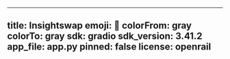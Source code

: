 ------
title: Insightswap
emoji: 🤘
colorFrom: gray
colorTo: gray
sdk: gradio
sdk_version: 3.41.2
app_file: app.py
pinned: false
license: openrail
-----
